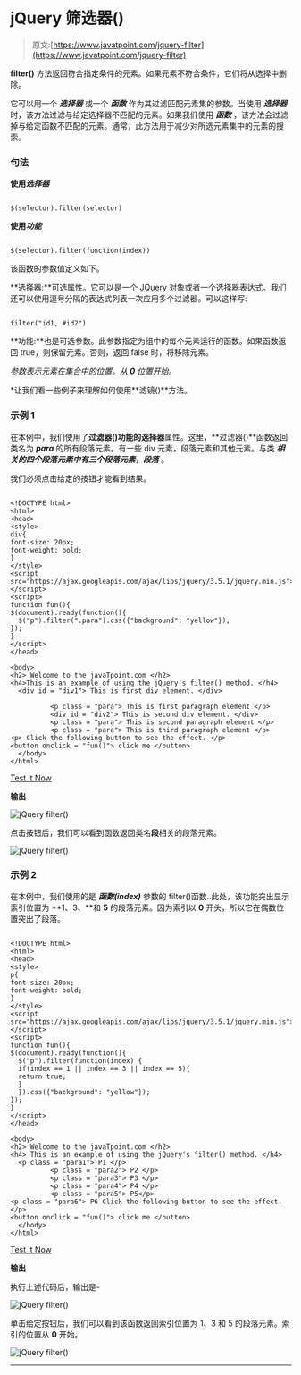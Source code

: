 # jQuery 筛选器()

> 原文:[https://www.javatpoint.com/jquery-filter](https://www.javatpoint.com/jquery-filter)

**filter()** 方法返回符合指定条件的元素。如果元素不符合条件，它们将从选择中删除。

它可以用一个 ***选择器*** 或一个 ***函数*** 作为其过滤匹配元素集的参数。当使用 ***选择器*** 时，该方法过滤与给定选择器不匹配的元素。如果我们使用 ***函数*** ，该方法会过滤掉与给定函数不匹配的元素。通常，此方法用于减少对所选元素集中的元素的搜索。

### 句法

**使用*选择器***

```

$(selector).filter(selector)

```

**使用*功能***

```

$(selector).filter(function(index))

```

该函数的参数值定义如下。

**选择器:**可选属性。它可以是一个 [JQuery](https://www.javatpoint.com/jquery-tutorial) 对象或者一个选择器表达式。我们还可以使用逗号分隔的表达式列表一次应用多个过滤器。可以这样写:

```

filter("id1, #id2")

```

**功能:**也是可选参数。此参数指定为组中的每个元素运行的函数。如果函数返回 true，则保留元素。否则，返回 false 时，将移除元素。

*参数表示元素在集合中的位置。从 **0** 位置开始。*

 *让我们看一些例子来理解如何使用**滤镜()**方法。

### 示例 1

在本例中，我们使用了**过滤器()**功能的**选择器**属性。这里，**过滤器()**函数返回类名为 ***para*** 的所有段落元素。有一些 div 元素，段落元素和其他元素。与类 ***相关的四个段落元素中有三个段落元素，段落*** 。

我们必须点击给定的按钮才能看到结果。

```

<!DOCTYPE html>
<html>
<head>
<style>
div{
font-size: 20px;
font-weight: bold;
}
</style>
<script src="https://ajax.googleapis.com/ajax/libs/jquery/3.5.1/jquery.min.js"></script>
<script>
function fun(){
$(document).ready(function(){
  $("p").filter(".para").css({"background": "yellow"});
});
}
</script>
</head>

<body> 
<h2> Welcome to the javaTpoint.com </h2>   
<h4>This is an example of using the jQuery's filter() method. </h4>
  <div id = "div1"> This is first div element. </div>

          <p class = "para"> This is first paragraph element </p>
		  <div id = "div2"> This is second div element. </div>
		  <p class = "para"> This is second paragraph element </p>
		  <p class = "para"> This is third paragraph element </p>
<p> Click the following button to see the effect. </p>
<button onclick = "fun()"> click me </button>
  </body>
</html>

```

[Test it Now](https://www.javatpoint.com/oprweb/test.jsp?filename=jquery-filter1)

**输出**

![jQuery filter()](img/0c04c7b5f01e186bf91f15a31670b490.png)

点击按钮后，我们可以看到函数返回类名**段**相关的段落元素。

![jQuery filter()](img/6f2402d001b2e1084b80412ea33feeae.png)

### 示例 2

在本例中，我们使用的是 ***函数(index)*** 参数的 filter()函数..此处，该功能突出显示索引位置为 **1、3、**和 **5** 的段落元素。因为索引以 **0** 开头，所以它在偶数位置突出了段落。

```

<!DOCTYPE html>
<html>
<head>
<style>
p{
font-size: 20px;
font-weight: bold;
}
</style>
<script src="https://ajax.googleapis.com/ajax/libs/jquery/3.5.1/jquery.min.js"></script>
<script>
function fun(){
$(document).ready(function(){
  $("p").filter(function(index) {
  if(index == 1 || index == 3 || index == 5){
  return true;
  }
  }).css({"background": "yellow"});
});
}
</script>
</head>

<body> 
<h2> Welcome to the javaTpoint.com </h2>   
<h4> This is an example of using the jQuery's filter() method. </h4>
  <p class = "para1"> P1 </p>
          <p class = "para2"> P2 </p>
		  <p class = "para3"> P3 </p>
		  <p class = "para4"> P4 </p>
		  <p class = "para5"> P5</p>
<p class = "para6"> P6 Click the following button to see the effect. </p>
<button onclick = "fun()"> click me </button>
  </body>
</html>

```

[Test it Now](https://www.javatpoint.com/oprweb/test.jsp?filename=jquery-filter2)

**输出**

执行上述代码后，输出是-

![jQuery filter()](img/96dfe8bc3c7219a207d3dd4c66efe3d5.png)

单击给定按钮后，我们可以看到该函数返回索引位置为 1、3 和 5 的段落元素。索引的位置从 **0** 开始。

![jQuery filter()](img/940248c2311b99be529f5dde703446bb.png)

* * **
